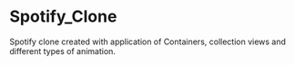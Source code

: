 # Spotify_Clone
Spotify clone created with application of Containers, collection views and different types of animation.
